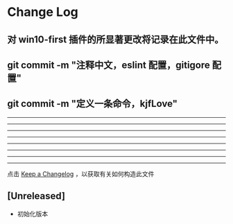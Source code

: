 # Change Log

对 win10-first 插件的所显著更改将记录在此文件中。
-----------------------------------------------------------------------------------------------------------
git commit -m "注释中文，eslint 配置，gitigore 配置"
-----------------------------------------------------------------------------------------------------------
git commit -m "定义一条命令，kjfLove"
-----------------------------------------------------------------------------------------------------------
-----------------------------------------------------------------------------------------------------------
-----------------------------------------------------------------------------------------------------------
-----------------------------------------------------------------------------------------------------------
-----------------------------------------------------------------------------------------------------------
-----------------------------------------------------------------------------------------------------------
-----------------------------------------------------------------------------------------------------------
-----------------------------------------------------------------------------------------------------------
-----------------------------------------------------------------------------------------------------------

点击 [Keep a Changelog](http://keepachangelog.com/) ，以获取有关如何构造此文件

## [Unreleased]

- 初始化版本